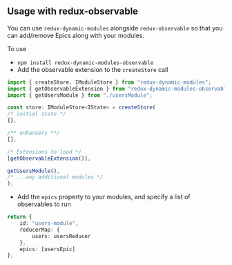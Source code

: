 ## Usage with redux-observable
You can use `redux-dynamic-modules` alongside `redux-observable` so that you can add/remove Epics along with your modules.

To use
* `npm install redux-dynamic-modules-observable`
* Add the observable extension to the `createStore` call

```typescript
import { createStore, IModuleStore } from "redux-dynamic-modules";
import { getObservableExtension } from "redux-dynamic-modules-observable";
import { getUsersModule } from "./usersModule";

const store: IModuleStore<IState> = createStore(
/* initial state */
{},

/** enhancers **/
[],

/* Extensions to load */
[getObservableExtension()],

getUsersModule(), 
/* ...any additional modules */
);
```

* Add the `epics` property to your modules, and specify a list of observables to run
```typescript
return {
    id: "users-module",
    reducerMap: {
        users: usersReducer
    },
    epics: [usersEpic]
};
```